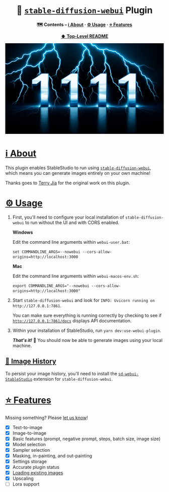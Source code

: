 <div align="center">

# 🔌 [`stable-diffusion-webui`](https://github.com/AUTOMATIC1111/stable-diffusion-webui) Plugin

**🗺 Contents – [ℹ️ About](#about) · [⚙️ Usage](#usage) · [⭐️ Features](#features)**

**[⬆️ Top-Level README](../../README.md)**

![Electric1111](../../misc/Electric1111.png)

</div>

# <a id="about" href="#about">ℹ️ About</a>

This plugin enables StableStudio to run using [`stable-diffusion-webui`](https://github.com/AUTOMATIC1111/stable-diffusion-webui), which means you can generate images entirely on your own machine!

Thanks goes to [Terry Jia](https://github.com/jtydhr88) for the original work on this plugin.

# <a id="usage" href="#usage">⚙️ Usage</a>

1. First, you'll need to configure your local installation of `stable-diffusion-webui` to run without the UI and with CORS enabled.

   **Windows**

   Edit the command line arguments within `webui-user.bat`:

   ```
   set COMMANDLINE_ARGS=--nowebui --cors-allow-origins=http://localhost:3000
   ```

   **Mac**

   Edit the command line arguments within `webui-macos-env.sh`:

   ```
   export COMMANDLINE_ARGS="--nowebui --cors-allow-origins=http://localhost:3000"
   ```

2. Start `stable-diffusion-webui` and look for `INFO: Uvicorn running on http://127.0.0.1:7861`.

   You can make sure everything is running correctly by checking to see if [`http://127.0.0.1:7861/docs`](http://127.0.0.1:7861/docs) displays API documentation.

3. Within your installation of StableStudio, run `yarn dev:use-webui-plugin`.

   _**That's it!**_ 🎉 You should now be able to generate images using your local machine.

## <a id="image-history" href="#image-history">💾 Image History</a>

To persist your image history, you'll need to install the [`sd-webui-StableStudio`](https://github.com/jtydhr88/sd-webui-StableStudio) extension for `stable-diffusion-webui`.

# <a id="features" href="#features">⭐️ Features</a>

Missing something? Please [let us know](https://github.com/Stability-AI/StableStudio/issues/new/choose)!

- [x] Text-to-image
- [x] Image-to-image
- [x] Basic features (prompt, negative prompt, steps, batch size, image size)
- [x] Model selection
- [x] Sampler selection
- [x] Masking, in-painting, and out-painting
- [x] Settings storage
- [x] Accurate plugin status
- [x] [Loading existing images]("#image-history)
- [x] Upscaling
- [ ] Lora support
